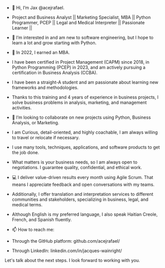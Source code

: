 - 👋 Hi, I’m Jax @acejrafael.
- Project and Business Analyst || Marketing Specialist, MBA || Python Programmer, PCEP || Legal and Medical Interpreter || Passionate Learner ||

- 👀 I’m interested in and am new to software engineering, but I hope to learn a lot and grow starting with Python.

- 🌱 In 2022, I earned an MBA.
- I have been certified in Project Management (CAPM) since 2018, in Python Programming (PCEP) in 2023, and am actively pursuing a certification in Business Analysis (CCBA).
- I have been a straight-A student and am passionate about learning new frameworks and methodologies.
- Thanks to this training and 4 years of experience in business projects, I solve business problems in analysis, marketing, and management activities.

- 💞️ I’m looking to collaborate on new projects using Python, Business Analysis, or Marketing.
- I am Curious, detail-oriented, and highly coachable, I am always willing to travel or relocate if necessary.
- I use many tools, techniques, applications, and software products to get the job done.
- What matters is your business needs, so I am always open to negotiations. I guarantee quality, confidential, and ethical work.

- 💻 I deliver value-driven results every month using Agile Scrum. That means I appreciate feedback and open conversations with my teams.
- Additionally, I offer translation and interpretation services to different communities and stakeholders, specializing in business, legal, and medical terms.
- Although English is my preferred language, I also speak Haitian Creole, French, and Spanish fluently.

- 📫 How to reach me:
- Through the GitHub platform: github.com/acejrafael/
- Through LinkedIn: linkedin.com/in/jacques-wainright/

Let's talk about the next steps. I look forward to working with you.

<!---
acejrafael/acejrafael is a ✨ special ✨ repository because its `README.md` (this file) appears on your GitHub profile.
You can click the Preview link to take a look at your changes.
--->

